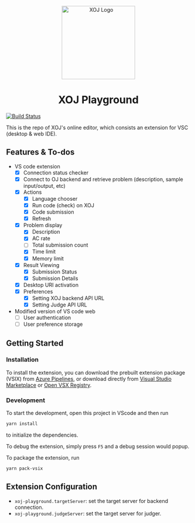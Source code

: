 <p align="center">
  <img src="https://dev.azure.com/XOJ-Team/XOJ/_apis/git/repositories/XOJ_Playground/items?path=/assets/banner.png&versionDescriptor%5BversionOptions%5D=0&versionDescriptor%5BversionType%5D=0&versionDescriptor%5Bversion%5D=master&resolveLfs=true&%24format=octetStream&api-version=5.0"
  title="XOJ Logo"
  width="200"
  />
</p>

<h1 align="center">XOJ Playground</h1>

[![Build Status](https://dev.azure.com/XOJ-Team/XOJ/_apis/build/status/XOJ%20Playground?branchName=master)](https://dev.azure.com/XOJ-Team/XOJ/_build/latest?definitionId=8&branchName=master)

This is the repo of XOJ's online editor, which consists an extension for VSC (desktop & web IDE).

## Features & To-dos

* VS code extension
  * [x] Connection status checker
  * [x] Connect to OJ backend and retrieve problem (description, sample input/output, etc)
  * [x] Actions
    * [x] Language chooser
    * [x] Run code (check) on XOJ
    * [x] Code submission
    * [x] Refresh
  * [x] Problem display
    * [x] Description
    * [x] AC rate
    * [ ] Total submission count
    * [x] Time limit
    * [x] Memory limit
  * [x] Result Viewing
    * [x] Submission Status
    * [x] Submission Details
  * [x] Desktop URI activation
  * [x] Preferences
    * [x] Setting XOJ backend API URL
    * [x] Setting Judge API URL
* Modified version of VS code web
  * [ ] User authentication
  * [ ] User preference storage

## Getting Started

### Installation

To install the extension, you can download the prebuilt extension package (VSIX) from [Azure Pipelines](https://dev.azure.com/XOJ-Team/CPT202%20Team%20B-3/_build?definitionId=8), or download directly from [Visual Studio Marketplace](https://marketplace.visualstudio.com/items?itemName=XOJ-Team.xoj-playground) or [Open VSX Registry](https://open-vsx.org/extension/XOJ-Team/xoj-playground).

### Development

To start the development, open this project in VScode and then run

```bash
yarn install
```

to initialize the dependencies.

To debug the extension, simply press `F5` and a debug session would popup.  

To package the extension, run

```bash
yarn pack-vsix
```

## Extension Configuration

* `xoj-playground.targetServer`: set the target server for backend connection.
* `xoj-playground.judgeServer`: set the target server for judger.
